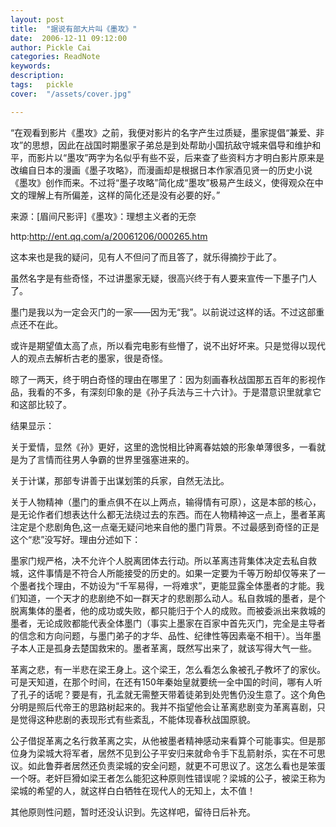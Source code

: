 ```yaml
---
layout: post  
title:  "据说有部大片叫《墨攻》"
date:  2006-12-11 09:12:00
author: Pickle Cai  
categories: ReadNote  
keywords: 
description:   
tags:	pickle   
cover:  "/assets/cover.jpg"  

---
```


 “在观看到影片《墨攻》之前，我便对影片的名字产生过质疑，墨家提倡“兼爱、非攻”的思想，因此在战国时期墨家子弟总是到处帮助小国抗敌守城来倡导和维护和平，而影片以“墨攻”两字为名似乎有些不妥，后来查了些资料方才明白影片原来是改编自日本的漫画《墨子攻略》，而漫画却是根据日本作家酒见贤一的历史小说《墨攻》创作而来。不过将“墨子攻略”简化成“墨攻”极易产生歧义，使得观众在中文的理解上有所偏差，这样的简化还是没有必要的好。”

来源：[眉间尺影评]《墨攻》：理想主义者的无奈

http:http://ent.qq.com/a/20061206/000265.htm

 

 这本来也是我的疑问，见有人不但问了而且答了，就乐得摘抄于此了。

 虽然名字是有些奇怪，不过讲墨家无疑，很高兴终于有人要来宣传一下墨子门人了。

墨门是我以为一定会灭门的一家——因为无“我”。以前说过这样的话。不过这部重点还不在此。

或许是期望值太高了点，所以看完电影有些懵了，说不出好坏来。只是觉得以现代人的观点去解析古老的墨家，很是奇怪。

晾了一两天，终于明白奇怪的理由在哪里了：因为刻画春秋战国那五百年的影视作品，我看的不多，有深刻印象的是《孙子兵法与三十六计》。于是潜意识里就拿它和这部比较了。

结果显示：

关于爱情，显然《孙》更好，这里的逸悦相比钟离春姑娘的形象单薄很多，一看就是为了言情而往男人争霸的世界里强塞进来的。

关于计谋，那部专讲善于出谋划策的兵家，自然无法比。

关于人物精神（墨门的重点俱不在以上两点，输得情有可原），这是本部的核心，是无论作者们想表达什么都无法绕过去的东西。而在人物精神这一点上，墨者革离注定是个悲剧角色,这一点毫无疑问地来自他的墨门背景。不过最感到奇怪的正是这个“悲”没写好。理由分述如下：

墨家门规严格，决不允许个人脱离团体去行动。所以革离违背集体决定去私自救城，这件事情是不符合人所能接受的历史的。如果一定要为千等万盼却仅等来了一个墨者找个理由，不妨设为“千军易得，一将难求”，更能显露全体墨者的才能。我们知道，一个天才的悲剧绝不如一群天才的悲剧那么动人。私自救城的墨者，是个脱离集体的墨者，他的成功或失败，都只能归于个人的成败。而被委派出来救城的墨者，无论成败都能代表全体墨门（事实上墨家在百家中首先灭门，完全是主导者的信念和方向问题，与墨门弟子的才华、品性、纪律性等因素毫不相干）。当年墨子本人正是孤身去楚国救宋的。墨者革离，既然写出来了，就该写得大气一些。

革离之悲，有一半悲在梁王身上。这个梁王，怎么看怎么象被孔子教坏了的家伙。可是天知道，在那个时间，在还有150年秦始皇就要统一全中国的时间，哪有人听了孔子的话呢？要是有，孔孟就无需整天带着徒弟到处兜售仍没生意了。这个角色分明是照后代帝王的思路树起来的。我并不指望他会让革离悲剧变为革离喜剧，只是觉得这种悲剧的表现形式有些紊乱，不能体现春秋战国原貌。

公子借捉革离之名行救革离之实，从他被墨者精神感动来看算个可能事实。但是那位身为梁城大将军者，居然不见到公子平安归来就命令手下乱箭射杀，实在不可思议。如此鲁莽者居然还负责梁城的安全问题，就更不可思议了。这怎么看也是笨蛋一个呀。老奸巨猾如梁王者怎么能犯这种原则性错误呢？梁城的公子，被梁王称为梁城的希望的人，就这样白白牺牲在现代人的无知上，太不值！

其他原则性问题，暂时还没认识到。先这样吧，留待日后补充。

 

		    


